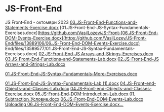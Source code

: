 # JS-Front-End
JS Front-End - октомври 2023
[03.JS-Front-End-Functions-and-Statements-Exercise.docx](https://github.com/VasilLozev/JS-Front-End/files/13692840/03.JS-Front-End-Functions-and-Statements-Exercise.docx)
[01.JS-Front-End-JS-Syntax-Fundamentals-Exercises.docx](https://github.com/VasilLozev/JS-Front-[06.JS-Front-End-DOM-Events-Exercise.docx](https://github.com/VasilLozev/JS-Front-End/files/13889106/06.JS-Front-End-DOM-Events-Exercise.docx)
End/files/13589577/01.JS-Front-End-JS-Syntax-Fundamentals-Exercises.docx)
[02.JS-Front-End-JS Arrays-and-Strings-Exercises.docx](https://github.com/VasilLozev/JS-Front-End/files/13676270/02.JS-Front-End-JS.Arrays-and-Strings-Exercises.docx)
[03.JS-Front-End-Functions-and-Statements-Lab.docx](https://github.com/VasilLozev/JS-Front-End/files/13686270/03.JS-Front-End-Functions-and-Statements-Lab.docx)
[02.JS-Front-End-JS Arrays-and-Strings-Lab.docx](https://github.com/VasilLozev/JS-Front-End/files/13649066/02.JS-Front-End-JS.Arrays-and-Strings-Lab.docx)

[01.JS-Front-End-JS-Syntax-Fundamentals-More-Exercises.docx](https://github.com/VasilLozev/JS-Front-End/files/13612865/01.JS-Front-End-JS-Syntax-Fundamentals-More-Exercises.docx)

[01.JS-Front-End-JS-Syntax-Fundamentals-Lab (1).docx](https://github.com/VasilLozev/JS-Front-End/files/13621362/01.JS-Front-End-JS-Syntax-Fundamentals-Lab.1.docx)
[04.JS-Front-end-Objects-and-Classes-Lab.docx](https://github.com/VasilLozev/JS-Front-End/files/13700551/04.JS-Front-end-Objects-and-Classes-Lab.docx)
[04.JS-Front-end-Objects-and-Classes-Exercise.docx](https://github.com/VasilLozev/JS-Front-End/files/13708048/04.JS-Front-end-Objects-and-Classes-Exercise.docx)
[05.JS-Front-End-DOM-Introduction-Lab.docx](https://github.com/VasilLozev/JS-Front-End/files/13731304/05.JS-Front-End-DOM-Introduction-Lab.docx)
[01. Subtraction_Условие.docx](https://github.com/VasilLozev/JS-Front-End/files/13790047/01.Subtraction_.docx)
[06.JS-Front-End-DOM-Events-Lab.docx](https://github.com/VasilLozev/JS-Front-End/files/13830881/06.JS-Front-End-DOM-Events-Lab.docx)
[Uploading 06.JS-Front-End-DOM-Events-Exercise.docx…]()
